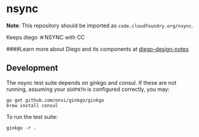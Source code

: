 nsync
=====

**Note**: This repository should be imported as `code.cloudfoundry.org/nsync`.

Keeps diego ☆NSYNC with CC

####Learn more about Diego and its components at [diego-design-notes](https://github.com/cloudfoundry-incubator/diego-design-notes)


## Development

The nsync test suite depends on ginkgo and consul. If these are not running, assuming your `$GOPATH` is
configured correctly, you may:

```
go get github.com/onsi/ginkgo/ginkgo
brew install consul
```

To run the test suite:

```
ginkgo -r .
```
